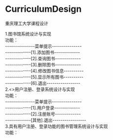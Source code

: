 # CurriculumDesign
重庆理工大学课程设计</br>

1.图书馆系统设计与实现</br>
功能：</br>
    ---------------菜单提示---------------</br>
    -------------[1].添加图书-------------</br>
    -------------[2].查询图书-------------</br>
    -------------[3].删除图书-------------</br>
    -------------[4].修改图书信息----------</br>
    -------------[5].显示所有图书----------</br>
    -------------[6].退出-----------------</br>
2.<>用户注册、登录系统设计与实现</br>
功能：</br>
    ---------------菜单提示---------------</br>
    -------------[1].用户登录-------------</br>
    -------------[2].注册账号-------------</br>
    -------------[其他].退出-----------------</br>
3.具有用户注册、登录功能的图书管理系统设计与实现</br>
功能：</br>
